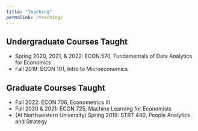 ```yaml
---
title: "Teaching"
permalink: /teaching/
---
```


Undergraduate Courses Taught
---
* Spring 2020, 2021, & 2022: ECON 570, Fundamentals of Data Analytics for Economics
* Fall 2019: ECON 101, Intro to Microeconomics

Graduate Courses Taught
---
* Fall 2022: ECON 706, Econometrics III
* Fall 2020 & 2021: ECON 725, Machine Learning for Economists
* (At Northwestern University) Spring 2019: STRT 440, People Analytics and Strategy